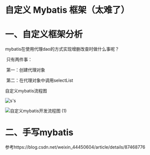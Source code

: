 # 自定义 Mybatis  框架（太难了）

# 一、自定义框架分析

mybatis在使用代理dao的方式实现增删改查时做什么事呢？

​		只有两件事：

​			第一：创建代理对象

​			第二：在代理对象中调用selectList



自定义mybatis流程图



![s's](https://gitee.com/BlacksJack/picture-bed/raw/master/img/20201016155042.png)



![自定义mybatis开发流程图 (1)](https://gitee.com/BlacksJack/picture-bed/raw/master/img/20200910170034.png)



# 二、手写mybatis

参考https://blog.csdn.net/weixin_44450604/article/details/87468776